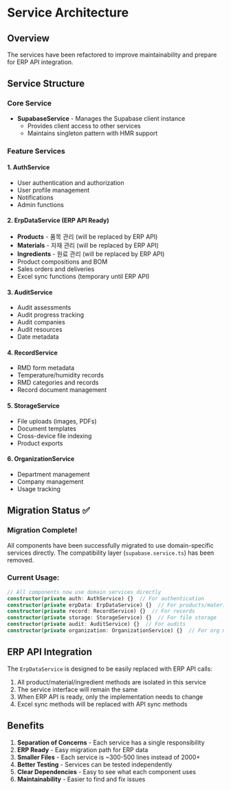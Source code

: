 # Service Architecture

## Overview
The services have been refactored to improve maintainability and prepare for ERP API integration.

## Service Structure

### Core Service
- **SupabaseService** - Manages the Supabase client instance
  - Provides client access to other services
  - Maintains singleton pattern with HMR support

### Feature Services

#### 1. AuthService
- User authentication and authorization
- User profile management
- Notifications
- Admin functions

#### 2. ErpDataService (ERP API Ready)
- **Products** - 품목 관리 (will be replaced by ERP API)
- **Materials** - 자재 관리 (will be replaced by ERP API)
- **Ingredients** - 원료 관리 (will be replaced by ERP API)
- Product compositions and BOM
- Sales orders and deliveries
- Excel sync functions (temporary until ERP API)

#### 3. AuditService
- Audit assessments
- Audit progress tracking
- Audit companies
- Audit resources
- Date metadata

#### 4. RecordService
- RMD form metadata
- Temperature/humidity records
- RMD categories and records
- Record document management

#### 5. StorageService
- File uploads (images, PDFs)
- Document templates
- Cross-device file indexing
- Product exports

#### 6. OrganizationService
- Department management
- Company management
- Usage tracking

## Migration Status ✅

### Migration Complete!
All components have been successfully migrated to use domain-specific services directly.
The compatibility layer (`supabase.service.ts`) has been removed.

### Current Usage:

```typescript
// All components now use domain services directly
constructor(private auth: AuthService) {}  // For authentication
constructor(private erpData: ErpDataService) {}  // For products/materials
constructor(private record: RecordService) {}  // For records
constructor(private storage: StorageService) {}  // For file storage
constructor(private audit: AuditService) {}  // For audits
constructor(private organization: OrganizationService) {}  // For org management
```

## ERP API Integration

The `ErpDataService` is designed to be easily replaced with ERP API calls:

1. All product/material/ingredient methods are isolated in this service
2. The service interface will remain the same
3. When ERP API is ready, only the implementation needs to change
4. Excel sync methods will be replaced with API sync methods

## Benefits

1. **Separation of Concerns** - Each service has a single responsibility
2. **ERP Ready** - Easy migration path for ERP data
3. **Smaller Files** - Each service is ~300-500 lines instead of 2000+
4. **Better Testing** - Services can be tested independently
5. **Clear Dependencies** - Easy to see what each component uses
6. **Maintainability** - Easier to find and fix issues
